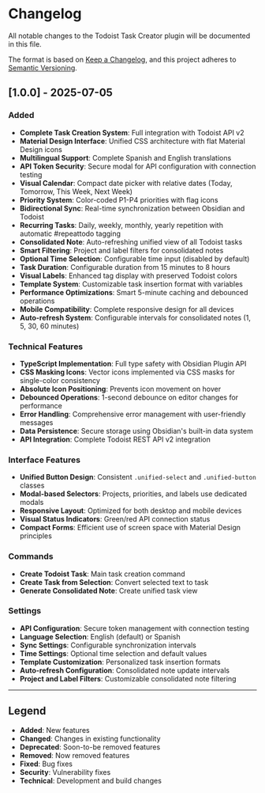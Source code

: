 # Changelog

All notable changes to the Todoist Task Creator plugin will be documented in this file.

The format is based on [Keep a Changelog](https://keepachangelog.com/en/1.0.0/),
and this project adheres to [Semantic Versioning](https://semver.org/spec/v2.0.0.html).

## [1.0.0] - 2025-07-05

### Added
- **Complete Task Creation System**: Full integration with Todoist API v2
- **Material Design Interface**: Unified CSS architecture with flat Material Design icons
- **Multilingual Support**: Complete Spanish and English translations
- **API Token Security**: Secure modal for API configuration with connection testing
- **Visual Calendar**: Compact date picker with relative dates (Today, Tomorrow, This Week, Next Week)
- **Priority System**: Color-coded P1-P4 priorities with flag icons
- **Bidirectional Sync**: Real-time synchronization between Obsidian and Todoist
- **Recurring Tasks**: Daily, weekly, monthly, yearly repetition with automatic #repeattodo tagging
- **Consolidated Note**: Auto-refreshing unified view of all Todoist tasks
- **Smart Filtering**: Project and label filters for consolidated notes
- **Optional Time Selection**: Configurable time input (disabled by default)
- **Task Duration**: Configurable duration from 15 minutes to 8 hours
- **Visual Labels**: Enhanced tag display with preserved Todoist colors
- **Template System**: Customizable task insertion format with variables
- **Performance Optimizations**: Smart 5-minute caching and debounced operations
- **Mobile Compatibility**: Complete responsive design for all devices
- **Auto-refresh System**: Configurable intervals for consolidated notes (1, 5, 30, 60 minutes)

### Technical Features
- **TypeScript Implementation**: Full type safety with Obsidian Plugin API
- **CSS Masking Icons**: Vector icons implemented via CSS masks for single-color consistency
- **Absolute Icon Positioning**: Prevents icon movement on hover
- **Debounced Operations**: 1-second debounce on editor changes for performance
- **Error Handling**: Comprehensive error management with user-friendly messages
- **Data Persistence**: Secure storage using Obsidian's built-in data system
- **API Integration**: Complete Todoist REST API v2 integration

### Interface Features
- **Unified Button Design**: Consistent `.unified-select` and `.unified-button` classes
- **Modal-based Selectors**: Projects, priorities, and labels use dedicated modals
- **Responsive Layout**: Optimized for both desktop and mobile devices
- **Visual Status Indicators**: Green/red API connection status
- **Compact Forms**: Efficient use of screen space with Material Design principles

### Commands
- **Create Todoist Task**: Main task creation command
- **Create Task from Selection**: Convert selected text to task
- **Generate Consolidated Note**: Create unified task view

### Settings
- **API Configuration**: Secure token management with connection testing
- **Language Selection**: English (default) or Spanish
- **Sync Settings**: Configurable synchronization intervals
- **Time Settings**: Optional time selection and default values
- **Template Customization**: Personalized task insertion formats
- **Auto-refresh Configuration**: Consolidated note update intervals
- **Project and Label Filters**: Customizable consolidated note filtering

---

## Legend

- **Added**: New features
- **Changed**: Changes in existing functionality
- **Deprecated**: Soon-to-be removed features
- **Removed**: Now removed features
- **Fixed**: Bug fixes
- **Security**: Vulnerability fixes
- **Technical**: Development and build changes